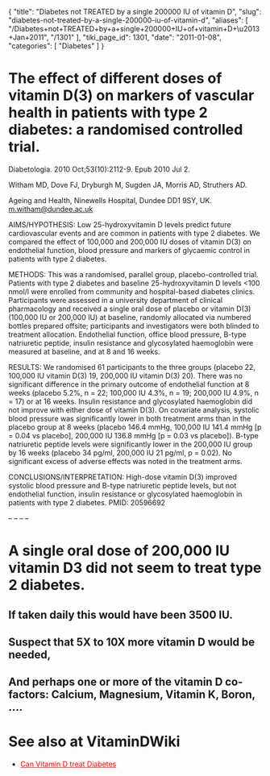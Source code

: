 {
  "title": "Diabetes not TREATED by a single 200000 IU of vitamin D",
  "slug": "diabetes-not-treated-by-a-single-200000-iu-of-vitamin-d",
  "aliases": [
    "/Diabetes+not+TREATED+by+a+single+200000+IU+of+vitamin+D+\u2013+Jan+2011",
    "/1301"
  ],
  "tiki_page_id": 1301,
  "date": "2011-01-08",
  "categories": [
    "Diabetes"
  ]
}


# The effect of different doses of vitamin D(3) on markers of vascular health in patients with type 2 diabetes: a randomised controlled trial.

Diabetologia. 2010 Oct;53(10):2112-9. Epub 2010 Jul 2.

Witham MD, Dove FJ, Dryburgh M, Sugden JA, Morris AD, Struthers AD.

Ageing and Health, Ninewells Hospital, Dundee DD1 9SY, UK. m.witham@dundee.ac.uk

AIMS/HYPOTHESIS: Low 25-hydroxyvitamin D levels predict future cardiovascular events and are common in patients with type 2 diabetes. We compared the effect of 100,000 and 200,000 IU doses of vitamin D(3) on endothelial function, blood pressure and markers of glycaemic control in patients with type 2 diabetes.

METHODS: This was a randomised, parallel group, placebo-controlled trial. Patients with type 2 diabetes and baseline 25-hydroxyvitamin D levels <100 nmol/l were enrolled from community and hospital-based diabetes clinics. Participants were assessed in a university department of clinical pharmacology and received a single oral dose of placebo or vitamin D(3) (100,000 IU or 200,000 IU) at baseline, randomly allocated via numbered bottles prepared offsite; participants and investigators were both blinded to treatment allocation. Endothelial function, office blood pressure, B-type natriuretic peptide, insulin resistance and glycosylated haemoglobin were measured at baseline, and at 8 and 16 weeks.

RESULTS: We randomised 61 participants to the three groups (placebo 22, 100,000 IU vitamin D(3) 19, 200,000 IU vitamin D(3) 20). There was no significant difference in the primary outcome of endothelial function at 8 weeks (placebo 5.2%, n = 22; 100,000 IU 4.3%, n = 19; 200,000 IU 4.9%, n = 17) or at 16 weeks. Insulin resistance and glycosylated haemoglobin did not improve with either dose of vitamin D(3). On covariate analysis, systolic blood pressure was significantly lower in both treatment arms than in the placebo group at 8 weeks (placebo 146.4 mmHg, 100,000 IU 141.4 mmHg <span>[p = 0.04 vs placebo]</span>, 200,000 IU 136.8 mmHg <span>[p = 0.03 vs placebo]</span>). B-type natriuretic peptide levels were significantly lower in the 200,000 IU group by 16 weeks (placebo 34 pg/ml, 200,000 IU 21 pg/ml, p = 0.02). No significant excess of adverse effects was noted in the treatment arms.

CONCLUSIONS/INTERPRETATION: High-dose vitamin D(3) improved systolic blood pressure and B-type natriuretic peptide levels, but not endothelial function, insulin resistance or glycosylated haemoglobin in patients with type 2 diabetes. PMID: 20596692

– – – – 

# A single oral dose of 200,000 IU vitamin D3 did not seem to treat type 2 diabetes.

## If taken daily this would have been 3500 IU.

## Suspect that 5X to 10X more vitamin D would be needed,

## And perhaps one or more of the  vitamin D co-factors: Calcium, Magnesium, Vitamin K, Boron, ….

# See also at VitaminDWiki

* <a href="/posts/can-vitamin-d-treat-diabetes" style="color: red; text-decoration: underline;" title="This link has an unknown page_id: 1294">Can Vitamin D treat Diabetes</a>